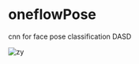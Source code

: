 # oneflowPose
cnn for face pose classification
DASD

![zy](https://user-images.githubusercontent.com/51501381/117523932-92cdc180-afed-11eb-81ef-8c4efb8b44c5.jpg)
